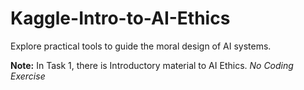 # Kaggle-Intro-to-AI-Ethics
Explore practical tools to guide the moral design of AI systems.

**Note:**
In Task 1, there is Introductory material to AI Ethics.
*No Coding Exercise*
